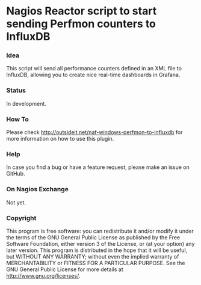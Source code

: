 # Nagios Reactor script to start sending Perfmon counters to InfluxDB

### Idea

This script will send all performance counters defined in an XML file to InfluxDB, allowing you to create nice
real-time dashboards in Grafana.

### Status

In development. 

### How To

Please check http://outsideit.net/naf-windows-perfmon-to-influxdb for more information on how to use this plugin.

### Help

In case you find a bug or have a feature request, please make an issue on GitHub. 

### On Nagios Exchange

Not yet.

### Copyright

This program is free software: you can redistribute it and/or modify it under the terms of the GNU General Public 
License as published by the Free Software Foundation, either version 3 of the License, or (at your option) any later 
version. This program is distributed in the hope that it will be useful, but WITHOUT ANY WARRANTY; without even the 
implied warranty of MERCHANTABILITY or FITNESS FOR A PARTICULAR PURPOSE. See the GNU General Public License for more 
details at <http://www.gnu.org/licenses/>.
